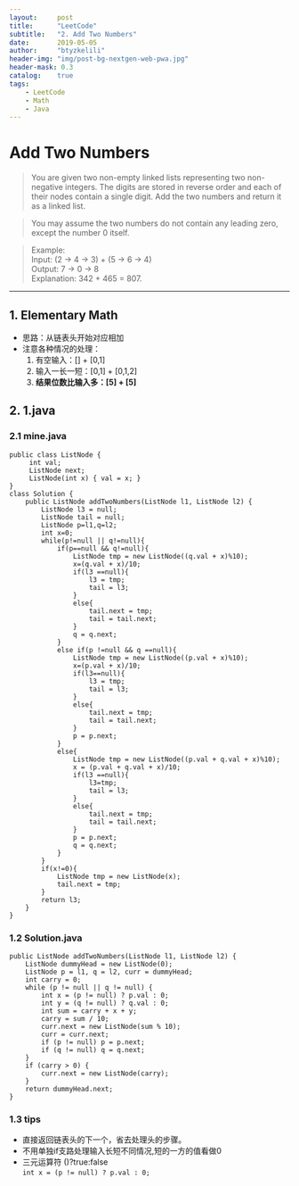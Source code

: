```yaml
---
layout:     post
title:      "LeetCode"
subtitle:   "2. Add Two Numbers"
date:       2019-05-05
author:     "btyzkelili"
header-img: "img/post-bg-nextgen-web-pwa.jpg"
header-mask: 0.3
catalog:    true
tags:
    - LeetCode
    - Math
    - Java
---  
```

# Add Two Numbers  
>You are given two non-empty linked lists representing two non-negative integers. The digits are stored in reverse order and each of their nodes contain a single digit. Add the two numbers and return it as a linked list.  

>You may assume the two numbers do not contain any leading zero, except the number 0 itself. 

>Example:  
>Input: (2 -> 4 -> 3) + (5 -> 6 -> 4)  
>Output: 7 -> 0 -> 8  
>Explanation: 342 + 465 = 807.  

---
## 1. Elementary Math
* 思路：从链表头开始对应相加
* 注意各种情况的处理：
	1. 有空输入：[] + [0,1]
	2. 输入一长一短：[0,1] + [0,1,2]
	3. **结果位数比输入多：[5] + [5]**
## 2. 1.java
### 2.1 mine.java  
```
public class ListNode {
     int val;
     ListNode next;
     ListNode(int x) { val = x; }
}
class Solution {
    public ListNode addTwoNumbers(ListNode l1, ListNode l2) {
        ListNode l3 = null;
        ListNode tail = null;
        ListNode p=l1,q=l2;
        int x=0;
        while(p!=null || q!=null){
            if(p==null && q!=null){
                ListNode tmp = new ListNode((q.val + x)%10);
                x=(q.val + x)/10;
                if(l3 ==null){
                    l3 = tmp;
                    tail = l3;
                }
                else{
                    tail.next = tmp;
                    tail = tail.next;
                }
                q = q.next;
            }
            else if(p !=null && q ==null){
                ListNode tmp = new ListNode((p.val + x)%10);
                x=(p.val + x)/10;
                if(l3==null){
                    l3 = tmp;
                    tail = l3;
                }
                else{
                    tail.next = tmp;
                    tail = tail.next;
                }
                p = p.next;
            }
            else{
                ListNode tmp = new ListNode((p.val + q.val + x)%10);
                x = (p.val + q.val + x)/10;
                if(l3 ==null){
                    l3=tmp;
                    tail = l3;
                }
                else{
                    tail.next = tmp;
                    tail = tail.next;
                }
                p = p.next;
                q = q.next;
            }
        }
        if(x!=0){
            ListNode tmp = new ListNode(x);
            tail.next = tmp;
        }    
        return l3;
    }
}
```

### 1.2 Solution.java

```
public ListNode addTwoNumbers(ListNode l1, ListNode l2) {
    ListNode dummyHead = new ListNode(0);
    ListNode p = l1, q = l2, curr = dummyHead;
    int carry = 0;
    while (p != null || q != null) {
        int x = (p != null) ? p.val : 0;
        int y = (q != null) ? q.val : 0;
        int sum = carry + x + y;
        carry = sum / 10;
        curr.next = new ListNode(sum % 10);
        curr = curr.next;
        if (p != null) p = p.next;
        if (q != null) q = q.next;
    }
    if (carry > 0) {
        curr.next = new ListNode(carry);
    }
    return dummyHead.next;
}
```

### 1.3 tips
* 直接返回链表头的下一个，省去处理头的步骤。
* 不用单独if支路处理输入长短不同情况,短的一方的值看做0
* 三元运算符 ()?true:false  
	`int x = (p != null) ? p.val : 0;`
